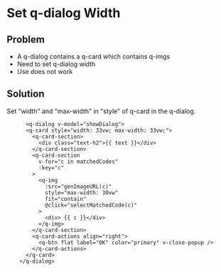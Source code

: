 # Set q-dialog Width

## Problem
* A q-dialog contains a q-card which contains q-imgs
* Need to set q-dialog width
* Use <q-dialog style="width=XXvw"> does not work

## Solution
Set "width" and "max-width" in "style" of q-card in the q-dialog.

```vue
      <q-dialog v-model="showDialog">
      <q-card style="width: 33vw; max-width: 33vw;">
        <q-card-section>
          <div class="text-h2">{{ text }}</div>
        </q-card-section>
        <q-card-section
          v-for="c in matchedCodes"
          :key="c"
        >
          <q-img
            :src="genImageURL(c)"
            style="max-width: 30vw"
            fit="contain"
            @click="selectMatchedCode(c)"
          >
            <div> {{ c }}</div>
          </q-img>
        </q-card-section>
        <q-card-actions align="right">
          <q-btn flat label="OK" color="primary" v-close-popup />
        </q-card-actions>
      </q-card>
    </q-dialog>
```
